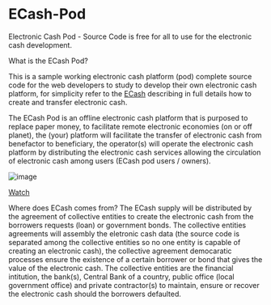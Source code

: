 # ECash-Pod
Electronic Cash Pod - Source Code is free for all to use for the electronic cash development.

What is the ECash Pod?

This is a sample working electronic cash platform (pod) complete source code for the web developers to study to develop their own electronic cash platform, for simplicity refer to the [ECash](https://github.com/VeinSyct/Electronic-Cash) describing in full details how to create and transfer electronic cash.

The ECash Pod is an offline electronic cash platform that is purposed to replace paper money, to facilitate remote electronic economies (on or off planet), the (your) platform will facilitate the transfer of electronic cash from benefactor to beneficiary, the operator(s) will operate the electronic cash platform by distributing the electronic cash services allowing the circulation of electronic cash among users (ECash pod users / owners). 

![image](https://github.com/user-attachments/assets/381c88a5-4ae4-49df-a260-f37733420e06)

[Watch](https://www.youtube.com/embed/aaOUo0gZY4s)

Where does ECash comes from?
The ECash supply will be distributed by the agreement of collective entities to create the electronic cash from the borrowers requests (loan) or government bonds. The collective entities agreements will assembly the eletronic cash data (the source code is separated among the collective entities so no one entity is capable of creating an electronic cash), the collective agreement democaratic processes ensure the existence of a certain borrower or bond that gives the value of the electronic cash. The collective entities are the financial intitution, the bank(s), Central Bank of a country, public office (local government office) and private contractor(s) to maintain, ensure or recover the electronic cash should the borrowers defaulted.







